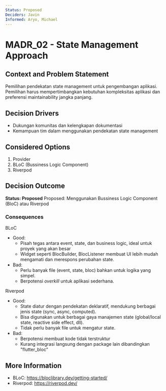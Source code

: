 ```yaml
---
Status: Proposed
Deciders: Javin
Informed: Aryo, Michael
---
```


# MADR_02 - State Management Approach

## Context and Problem Statement

Pemilihan pendekatan state management untuk pengembangan aplikasi. Pemilihan harus mempertimbangkan kebutuhan kompleksitas aplikasi dan preferensi maintainability jangka panjang.  

## Decision Drivers

- Dukungan komunitas dan kelengkapan dokumentasi
- Kemampuan tim dalam menggunakan pendekatan state management

## Considered Options

1. Provider
1. BLoC (Bussiness Logic Component)
1. Riverpod

## Decision Outcome

**Status: Proposed**
Proposed: Menggunakan Bussiness Logic Component (BloC) atau Riverpod

### Consequences

BLoC
- Good:
    - Pisah tegas antara event, state, dan business logic, ideal untuk proyek yang akan besar
    - Widget seperti BlocBuilder, BlocListener membuat UI lebih mudah mengamati dan merespons perubahan state.
- Bad:
    - Perlu banyak file (event, state, bloc) bahkan untuk logika yang simpel.
    - Berpotensi *overkill* untuk aplikasi sederhana.

Riverpod
- Good:
    - State diatur dengan pendekatan deklaratif, mendukung berbagai jenis state (sync, async, computed).
    - Bisa digunakan untuk berbagai gaya manajemen state (global/local state, reactive side effect, dll).
    - Tidak perlu banyak file untuk mengatur state.
- Bad:
    - Berpotensi membuat kode tidak terstruktur
    - Kurang integrasi langsung dengan package lain dibandingkan "flutter_bloc"

## More Information

- BLoC: https://bloclibrary.dev/getting-started/
- Riverpod: https://riverpod.dev/
